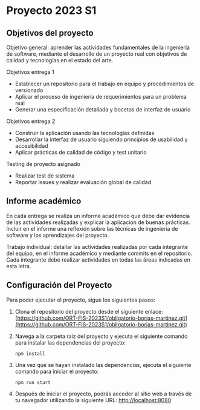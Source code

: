 # Proyecto 2023 S1

## Objetivos del proyecto

Objetivo general: aprender las actividades fundamentales de la ingeniería de software, mediante el desarrollo de un proyecto real con objetivos de calidad y tecnologías en el estado del arte.

Objetivos entrega 1
* Establecer un repositorio para el trabajo en equipo y procedimientos de versionado
* Aplicar el proceso de ingeniería de requerimientos para un problema real
* Generar una especificación detallada y bocetos de interfaz de usuario

Objetivos entrega 2
* Construir la aplicación usando las tecnologías definidas
* Desarrollar la interfaz de usuario siguiendo principios de usabilidad y accesibilidad
* Aplicar prácticas de calidad de código y test unitario

Testing de proyecto asignado
* Realizar test de sistema
* Reportar issues y realizar evaluación global de calidad

## Informe académico

En cada entrega se realiza un informe académico que debe dar evidencia de las actividades realizadas y explicar la aplicación de buenas prácticas. Incluir en el informe una reflexión sobre las técnicas de ingeniería de software y los aprendizajes del proyecto.

Trabajo individual: detallar las actividades realizadas por cada integrante del equipo, en el informe académico y mediante commits en el repositorio. Cada integrante debe realizar actividades en todas las áreas indicadas en esta letra.



## Configuración del Proyecto

Para poder ejecutar el proyecto, sigue los siguientes pasos:

1. Clona el repositorio del proyecto desde el siguiente enlace: [https://github.com/ORT-FIS-2023S1/obligatorio-borjas-martinez.git](https://github.com/ORT-FIS-2023S1/obligatorio-borjas-martinez.git)

2. Navega a la carpeta raíz del proyecto y ejecuta el siguiente comando para instalar las dependencias del proyecto:

   ```
   npm install
   ```

3. Una vez que se hayan instalado las dependencias, ejecuta el siguiente comando para iniciar el proyecto:

   ```
   npm run start
   ```

4. Después de iniciar el proyecto, podrás acceder al sitio web a través de tu navegador utilizando la siguiente URL: [http://localhost:8080](http://localhost:8080)

